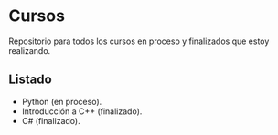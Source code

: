 # Cursos
Repositorio para todos los cursos en proceso y finalizados que estoy realizando.

## Listado
- Python (en proceso).
- Introducción a C++ (finalizado).
- C# (finalizado).